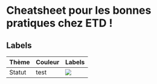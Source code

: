 # Cheatsheet pour les bonnes pratiques chez ETD !

## Labels

Thème        | Couleur       | Labels
------------ | ------------- | -------------
Statut       | test          | ![](http://github-labels.etd-solutions.com/?text=question&bg=f00&color=fff&cachebust=2)
